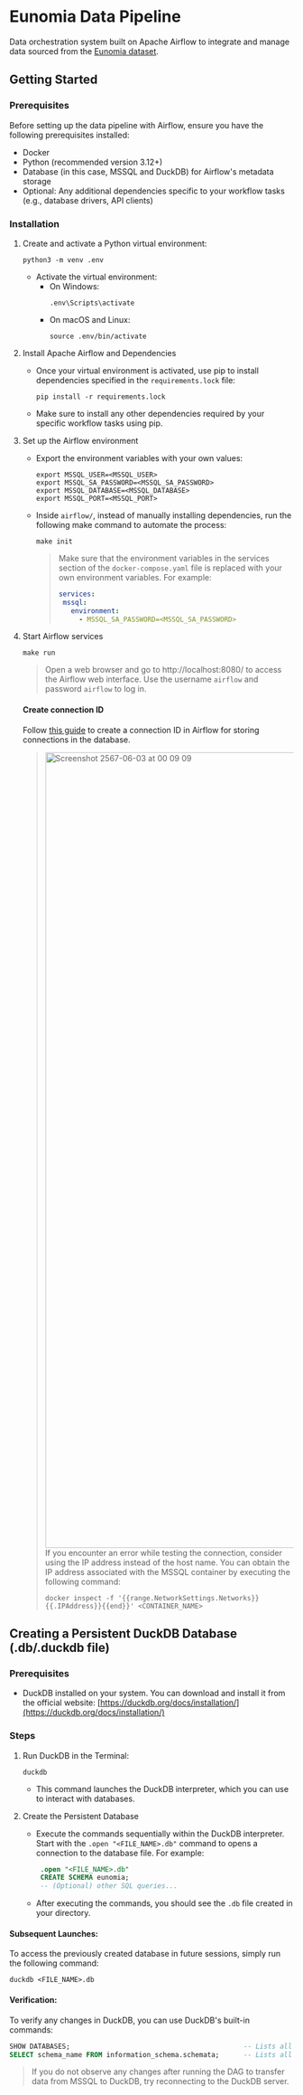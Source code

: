 # Eunomia Data Pipeline

Data orchestration system built on Apache Airflow to integrate and manage data sourced from the [Eunomia dataset](https://github.com/OHDSI/EunomiaDatasets).

## Getting Started

### Prerequisites
Before setting up the data pipeline with Airflow, ensure you have the following prerequisites installed:

- Docker
- Python (recommended version 3.12+)
- Database (in this case, MSSQL and DuckDB) for Airflow's metadata storage
- Optional: Any additional dependencies specific to your workflow tasks (e.g., database drivers, API clients)

### Installation

1. Create and activate a Python virtual environment:
   
   ```
   python3 -m venv .env
     ```
   - Activate the virtual environment:
     - On Windows:
       ```
       .env\Scripts\activate
       ```
     - On macOS and Linux:
       ```
       source .env/bin/activate
       ```
       
2. Install Apache Airflow and Dependencies
   
    - Once your virtual environment is activated, use pip to install dependencies specified in the         ```requirements.lock``` file:
       ```
       pip install -r requirements.lock
       ```
    - Make sure to install any other dependencies required by your specific workflow tasks using pip.
  
3. Set up the Airflow environment
   
   - Export the environment variables with your own values:
       ```
       export MSSQL_USER=<MSSQL_USER>
       export MSSQL_SA_PASSWORD=<MSSQL_SA_PASSWORD>
       export MSSQL_DATABASE=<MSSQL_DATABASE>
       export MSSQL_PORT=<MSSQL_PORT>
       ```

    - Inside ```airflow/```, instead of manually installing dependencies, run the following make command to automate the process:
       ```
       make init
       ```
       > Make sure that the environment variables in the services section of the ```docker-compose.yaml``` file is replaced with your own environment variables. For example:
         > ```yaml
         > services:
         >  mssql:
         >    environment:
         >      - MSSQL_SA_PASSWORD=<MSSQL_SA_PASSWORD>
         > ```

4. Start Airflow services
   
    ```
    make run
    ```
    > Open a web browser and go to http://localhost:8080/ to access the Airflow web interface. Use the username ```airflow``` and password ```airflow``` to log in.

   #### Create connection ID
   Follow [this guide](https://airflow.apache.org/docs/apache-airflow/stable/howto/connection.html#creating-a-connection-with-the-ui) to create a connection ID in Airflow for storing connections in the database.

   > <img width="1408" alt="Screenshot 2567-06-03 at 00 09 09" src="https://github.com/hamcheezee/eunomia-data-pipeline/assets/135502061/3943036d-ab57-468b-8d39-cc9247e1ce62">
   > If you encounter an error while testing the connection, consider using the IP address instead of the host name. You can obtain the IP address associated with the MSSQL container by executing the following command:
   >
   > ```
   > docker inspect -f '{{range.NetworkSettings.Networks}}{{.IPAddress}}{{end}}' <CONTAINER_NAME>
   > ```

## Creating a Persistent DuckDB Database (.db/.duckdb file)

### Prerequisites

- DuckDB installed on your system. You can download and install it from the official website: [https://duckdb.org/docs/installation/](https://duckdb.org/docs/installation/)

### Steps

1. Run DuckDB in the Terminal:
   ```
   duckdb
   ```
   - This command launches the DuckDB interpreter, which you can use to interact with databases.
  
2. Create the Persistent Database
   - Execute the commands sequentially within the DuckDB interpreter. Start with the ```.open "<FILE_NAME>.db"``` command to opens a connection to the database file. For example:
     ```sql
      .open "<FILE_NAME>.db"
      CREATE SCHEMA eunomia;
      -- (Optional) other SQL queries...
      ```
   - After executing the commands, you should see the ```.db``` file created in your directory.

#### Subsequent Launches:
To access the previously created database in future sessions, simply run the following command:
```
duckdb <FILE_NAME>.db
```

#### Verification:
To verify any changes in DuckDB, you can use DuckDB's built-in commands:
```sql
SHOW DATABASES;                                           -- Lists all databases
SELECT schema_name FROM information_schema.schemata;      -- Lists all schemas within the current database
```

> If you do not observe any changes after running the DAG to transfer data from MSSQL to DuckDB, try reconnecting to the DuckDB server. 
